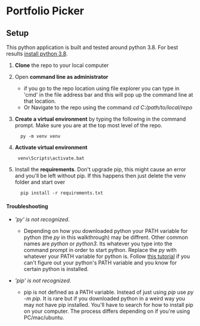 # Portfolio Picker

## Setup
This python application is built and tested around python 3.8. 
For best results [install python 3.8](https://www.python.org/downloads/). 

1. **Clone** the repo to your local computer

2. Open **command line as administrator** 
   - if you go to the repo location using file explorer you can type in 'cmd' in the file address bar 
   and this will pop up the command line at that location.
   - Or Navigate to the repo using the command _cd C:/path/to/local/repo_ 
   
3. **Create a virtual environment** by typing the following in the command prompt. Make sure you are at the top most level of the repo.
      
         py -m venv venv
4. **Activate virtual environment**

        venv\Scripts\activate.bat

5. Install the **requirements**. Don't upgrade pip, this might cause an error and you'll be left without pip. If this happens then just delete the venv folder and start over
       
         pip install -r requirements.txt
      

#### Troubleshooting

- *'py' is not recognized*. 
  - Depending on how you downloaded python your PATH variable for python (the _py_ in this walkthrough) may be diffrent.
Other common names are _python_ or _python3_. Its whatever you type into the command prompt in order to start python. 
  Replace the _py_ with whatever your PATH variable for python is. Follow [this tutorial](https://www.educative.io/edpresso/how-to-add-python-to-path-variable-in-window) 
  if you can't figure out your python's PATH variable and you know for certain python is installed.

- *'pip' is not recognized*. 
  - pip is not defined as a PATH variable. Instead of just using *pip*
use *py -m pip*. It is rare but if you downloaded python in a weird way you may not have pip installed. You'll have to search for how to install pip on your computer.
  The process differs depending on if you're using PC/mac/ubuntu.
